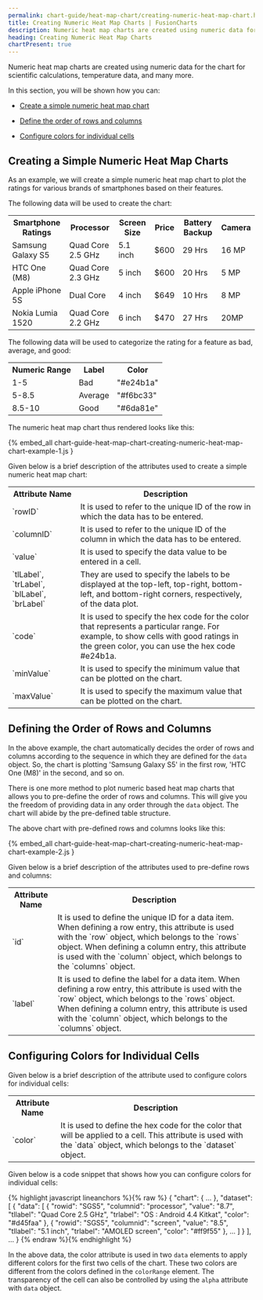 ```yaml
---
permalink: chart-guide/heat-map-chart/creating-numeric-heat-map-chart.html
title: Creating Numeric Heat Map Charts | FusionCharts
description: Numeric heat map charts are created using numeric data for the chart for scientific calculations, temperature data, and many more.
heading: Creating Numeric Heat Map Charts
chartPresent: true
---
```


Numeric heat map charts are created using numeric data for the chart for scientific calculations, temperature data, and many more.

In this section, you will be shown how you can:

* <a href="{{ site.baseurl }}chart-guide/heat-map-chart/creating-numeric-heat-map-chart.html#creating-a-simple-numeric-heat-map-charts">Create a simple numeric heat map chart</a>

* <a href="{{ site.baseurl }}chart-guide/heat-map-chart/creating-numeric-heat-map-chart.html#defining-the-order-of-rows-and-columns">Define the order of rows and columns</a>

* <a href="{{ site.baseurl }}chart-guide/heat-map-chart/creating-numeric-heat-map-chart.html#configuring-colors-for-individual-cells">Configure colors for individual cells</a>

## Creating a Simple Numeric Heat Map Charts

As an example, we will create a simple numeric heat map chart to plot the ratings for various brands of smartphones based on their features.

The following data will be used to create the chart:

<table>
  <tr>
    <th>Smartphone Ratings</th>
    <th>Processor</th>
    <th>Screen Size</th>
    <th>Price</th>
    <th>Battery Backup</th>
    <th>Camera</th>
  </tr>
  <tr>
    <td>Samsung Galaxy S5</td>
    <td>Quad Core 2.5 GHz</td>
    <td>5.1 inch</td>
    <td>$600</td>
    <td>29 Hrs</td>
    <td>16 MP</td>
  </tr>
  <tr>
    <td>HTC One (M8)</td>
    <td>Quad Core 2.3 GHz</td>
    <td>5 inch</td>
    <td>$600</td>
    <td>20 Hrs</td>
    <td>5 MP</td>
  </tr>
  <tr>
    <td>Apple iPhone 5S</td>
    <td>Dual Core</td>
    <td>4 inch</td>
    <td>$649</td>
    <td>10 Hrs</td>
    <td>8 MP</td>
  </tr>
  <tr>
    <td>Nokia Lumia 1520</td>
    <td>Quad Core 2.2 GHz</td>
    <td>6 inch</td>
    <td>$470</td>
    <td>27 Hrs</td>
    <td>20MP</td>
  </tr>
</table>


The following data will be used to categorize the rating for a feature as bad, average, and good:

<table>
  <tr>
    <th>Numeric Range </th>
    <th>Label </th>
    <th>Color</th>
  </tr>
  <tr>
    <td>1-5</td>
    <td>Bad</td>
    <td>"#e24b1a"</td>
  </tr>
  <tr>
    <td>5-8.5</td>
    <td>Average</td>
    <td>"#f6bc33"</td>
  </tr>
  <tr>
    <td>8.5-10</td>
    <td>Good</td>
    <td>"#6da81e"</td>
  </tr>
</table>


The numeric heat map chart thus rendered looks like this:

{% embed_all chart-guide-heat-map-chart-creating-numeric-heat-map-chart-example-1.js }

Given below is a brief description of the attributes used to create a simple numeric heat map chart:

<table>
  <tr>
    <th>Attribute Name</th>
    <th>Description</th>
  </tr>
  <tr>
    <td>`rowID`</td>
    <td>It is used to refer to the unique ID of the row in which the data has to be entered.</td>
  </tr>
  <tr>
    <td>`columnID`</td>
    <td>It is used to refer to the unique ID of the column in which the data has to be entered.</td>
  </tr>
  <tr>
    <td>`value`</td>
    <td>It is used to specify the data value to be entered in a cell.</td>
  </tr>
  <tr>
    <td>`tlLabel`, `trLabel`, `blLabel`, `brLabel`</td>
    <td>They are used to specify the labels to be displayed at the top-left, top-right, bottom-left, and bottom-right corners, respectively, of the data plot. </td>
  </tr>
  <tr>
    <td>`code`</td>
    <td>It is used to specify the hex code for the color that represents a particular range. For example, to show cells with good ratings in the green color, you can use the hex code #e24b1a.</td>
  </tr>
  <tr>
    <td>`minValue`</td>
    <td>It is used to specify the minimum value that can be plotted on the chart.</td>
  </tr>
  <tr>
    <td>`maxValue`</td>
    <td>It is used to specify the maximum value that can be plotted on the chart.</td>
  </tr>
</table>


## Defining the Order of Rows and Columns

In the above example, the chart automatically decides the order of rows and columns according to the sequence  in which they are defined for the `data` object. So, the chart is plotting 'Samsung Galaxy S5' in the first row, 'HTC One (M8)' in the second, and so on.

There is one more method to plot numeric based heat map charts that allows you to pre-define the order of rows and columns. This will give you the freedom of providing data in any order through the `data` object. The chart will abide by the pre-defined table structure.

The above chart with pre-defined rows and columns looks like this:

{% embed_all chart-guide-heat-map-chart-creating-numeric-heat-map-chart-example-2.js }

Given below is a brief description of the attributes used to pre-define rows and columns:

<table>
  <tr>
    <th>Attribute Name</th>
    <th>Description</th>
  </tr>
  <tr>
    <td>`id`</td>
    <td>It is used to define the unique ID for a data item. When defining a row entry, this attribute is used with the `row` object, which belongs to the `rows` object. When defining a column entry, this attribute is used with the `column` object, which belongs to the `columns` object.</td>
  </tr>
  <tr>
    <td>`label`</td>
    <td>It is used to define the label for a data item. When defining a row entry, this attribute is used with the `row` object, which belongs to the `rows` object. When defining a column entry, this attribute is used with the `column` object, which belongs to the `columns` object.</td>
  </tr>
</table>


## Configuring Colors for Individual Cells

Given below is a brief description of the attribute used to configure colors for individual cells:

<table>
  <tr>
    <th>Attribute Name</th>
    <th>Description</th>
  </tr>
  <tr>
    <td>`color`</td>
    <td>It is used to define the hex code for the color that will be applied to a cell. This attribute is used with the `data` object, which belongs to the `dataset` object.</td>
  </tr>
</table>


Given below is a code snippet that shows how you can configure colors for individual cells:

{% highlight javascript lineanchors %}{% raw %}
{
    "chart": {
            ...
    },
    "dataset": [
        {
            "data": [
                {
                    "rowid": "SGS5",
                    "columnid": "processor",
                    "value": "8.7",
                    "tllabel": "Quad Core 2.5 GHz",
                    "trlabel": "OS : Android 4.4 Kitkat",
                    "color": "#d45faa"
                }, {
                    "rowid": "SGS5",
                    "columnid": "screen",
                    "value": "8.5",
                    "tllabel": "5.1 inch",
                    "trlabel": "AMOLED screen",
                    "color": "#ff9f55"
                },
                ...
            ]
        }
    ],
    ...
}
{% endraw %}{% endhighlight %}

In the above data, the color attribute is used in two `data` elements to apply different colors for the first two cells of the chart. These two colors are different from the colors defined in the `colorRange` element. The transparency of the cell can also be controlled by using the `alpha` attribute with `data` object.